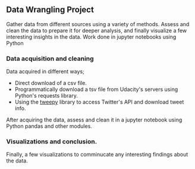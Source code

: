 ## Data Wrangling Project

Gather data from different sources using a variety of methods. Assess and clean the data to prepare it for deeper analysis, and finally visualize a few interesting insights in the data. Work done in jupyter notebooks using Python

### Data acquisition and cleaning

Data acquired in different ways; 
* Direct download of a csv file.
* Programmatically download a tsv file from Udacity's servers using Python's requests library.
* Using the [tweepy](http://tweepy.readthedocs.io/en/v3.5.0/) library to access Twitter's API and download tweet info.

After acquiring the data, assess and clean it in a jupyter notebook using Python pandas and other modules.

### Visualizations and conclusion.

Finally, a few visualizations to comminucate any interesting findings about the data. 
